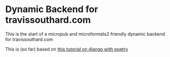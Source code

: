 # Dynamic Backend for travissouthard.com

This is the start of a micropub and microformats2 friendly dynamic backend for travissouthard.com

This is (so far) based on [this tutorial on django with poetry](https://builtwithdjango.com/blog/basic-django-setup)

